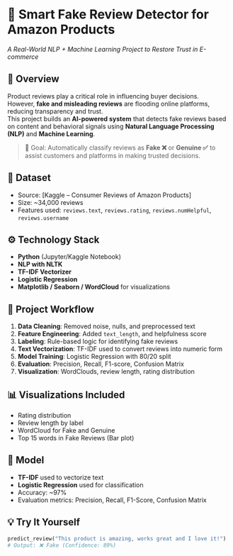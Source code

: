 # 🧠 Smart Fake Review Detector for Amazon Products  
*A Real-World NLP + Machine Learning Project to Restore Trust in E-commerce*

## 🚀 Overview
Product reviews play a critical role in influencing buyer decisions.  
However, **fake and misleading reviews** are flooding online platforms, reducing transparency and trust.  
This project builds an **AI-powered system** that detects fake reviews based on content and behavioral signals using **Natural Language Processing (NLP)** and **Machine Learning**.

> 📌 Goal: Automatically classify reviews as **Fake ❌** or **Genuine ✅** to assist customers and platforms in making trusted decisions.

## 📂 Dataset
- Source: [Kaggle – Consumer Reviews of Amazon Products]
- Size: ~34,000 reviews
- Features used: `reviews.text`, `reviews.rating`, `reviews.numHelpful`, `reviews.username`

## ⚙️ Technology Stack

- **Python** (Jupyter/Kaggle Notebook)
- **NLP with NLTK**
- **TF-IDF Vectorizer**
- **Logistic Regression**
- **Matplotlib / Seaborn / WordCloud** for visualizations

## 🔨 Project Workflow
1. **Data Cleaning**: Removed noise, nulls, and preprocessed text
2. **Feature Engineering**: Added `text_length`, and helpfulness score
3. **Labeling**: Rule-based logic for identifying fake reviews
4. **Text Vectorization**: TF-IDF used to convert reviews into numeric form
5. **Model Training**: Logistic Regression with 80/20 split
6. **Evaluation**: Precision, Recall, F1-score, Confusion Matrix
7. **Visualization**: WordClouds, review length, rating distribution

## 📊 Visualizations Included
- Rating distribution
- Review length by label
- WordCloud for Fake and Genuine
- Top 15 words in Fake Reviews (Bar plot)

## 🧠 Model
- **TF-IDF** used to vectorize text
- **Logistic Regression** used for classification
- Accuracy: ~97%
- Evaluation metrics: Precision, Recall, F1-Score, Confusion Matrix

## 💡 Try It Yourself
```python
predict_review("This product is amazing, works great and I love it!")
# Output: ❌ Fake (Confidence: 89%)

